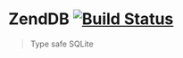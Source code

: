 # ZendDB [![Build Status](https://app.travis-ci.com/etienne-dldc/zendb-node.svg)](https://travis-ci.com/etienne-dldc/zendb-node)

> Type safe SQLite
